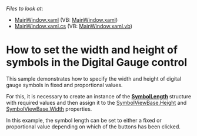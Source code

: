 <!-- default file list -->
*Files to look at*:

* [MainWindow.xaml](./CS/MainWindow.xaml) (VB: [MainWindow.xaml](./VB/MainWindow.xaml))
* [MainWindow.xaml.cs](./CS/MainWindow.xaml.cs) (VB: [MainWindow.xaml.vb](./VB/MainWindow.xaml.vb))
<!-- default file list end -->
# How to set the width and height of symbols in the Digital Gauge control


<p>This sample demonstrates how to specify the width and height of digital gauge symbols in fixed and proportional values. </p><p>For this, it is necessary to create an instance of the <a href="http://help.devexpress.com/#WPF/clsDevExpressXpfGaugesSymbolLengthtopic"><strong><u>SymbolLength</u></strong></a><strong> </strong>structure with required values and then assign it to the <a href="http://help.devexpress.com/#WPF/DevExpressXpfGaugesSymbolViewBase_Heighttopic"><u>SymbolViewBase.Height</u></a> and <a href="http://help.devexpress.com/#WPF/DevExpressXpfGaugesSymbolViewBase_Widthtopic"><u>SymbolViewBase.Width</u></a> properties. </p><p>In this example, the symbol length can be set to either a fixed or proportional value depending on which of the buttons has been clicked.</p>

<br/>


